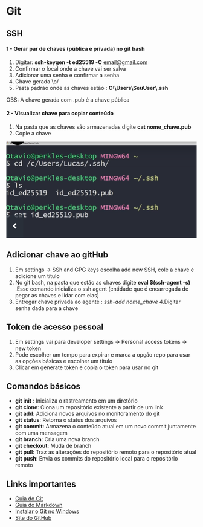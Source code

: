# Git

## SSH

#### 1 - Gerar par de chaves (pública e privada) no git bash

1. Digitar: **ssh-keygen -t ed25519 -C** email@gmail.com
2. Confirmar o local onde a chave vai ser salva
3. Adicionar uma senha e confirmar a senha
4. Chave gerada \o/
5. Pasta padrão onde as chaves estão : **C:\Users\SeuUser\\.ssh**

OBS: A chave gerada com .pub é a chave pública

#### 2 - Visualizar chave para copiar conteúdo

1. Na pasta que as chaves são armazenadas digite **cat nome_chave.pub**
2. Copie a chave

![Exemplo de como digitar o nome da chave](../imagens/exemplo.png)

## Adicionar chave ao gitHub

1. Em settings → SSh and GPG keys escolha add new SSH, cole a chave e adicione um título
2. No git bash, na pasta que estão as chaves digite **eval $(ssh-agent -s)** .Esse comando inicializa o ssh agent (entidade que é encarregada de pegar as chaves e lidar com elas)
3. Entregar chave privada ao agente : *ssh-add nome_chave*
4.Digitar senha dada para a chave

## Token de acesso pessoal

1. Em settings vai para developer settings → Personal access tokens → new token
2. Pode escolher um tempo para expirar e marca a opção repo para usar as opções básicas e escolher um título
3. Clicar em generate token e copia o token para usar no git

## Comandos básicos

* **git init** : Inicializa o rastreamento em um diretório
* **git clone**: Clona um repositório existente a partir de um link
* **git add**: Adiciona novos arquivos no monitoramento do git
* **git status**: Retorna o status dos arquivos
* **git commit**: Armazena o conteúdo atual em um novo commit juntamente com uma mensagem
* **git branch**: Cria uma nova branch
* **git checkout**: Muda de branch
* **git pull**: Traz as alterações do repositório remoto para o repositório atual
* **git push**: Envia os commits do repositório local para o repositório remoto

## Links importantes

* [Guia do Git](https://comandosgit.github.io/#gitadd)
* [Guia do Markdown](https://www.markdownguide.org/getting-started/)
* [Instalar o Git no Windows](https://msysgit.github.com)
* [Site do GitHub](https://github.com/)